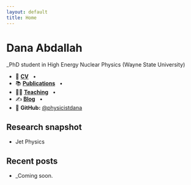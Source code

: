 ```yaml
---
layout: default
title: Home
---
```


# Dana Abdallah

_PhD student in High Energy Nuclear Physics (Wayne State University)

- 📄 **[CV](./cv/CV.pdf)** &nbsp; • &nbsp;
- 📚 **[Publications](./publications/)** &nbsp; • &nbsp;
- 🧑‍🏫 **[Teaching](./teaching/)** &nbsp; • &nbsp;
- ✍️ **[Blog](./blog/)** &nbsp; • &nbsp;
- 🔗 **GitHub:** [@physicistdana](https://github.com/physicistdana)

## Research snapshot
- Jet Physics
  

## Recent posts
- _Coming soon.
